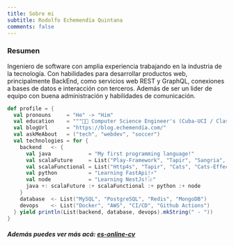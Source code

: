 ```yaml
---
title: Sobre mi 
subtitle: Rodolfo Echemendía Quintana 
comments: false
---
```


### Resumen

Ingeniero de software con amplia experiencia trabajando en la industria de la tecnología. Con habilidades para
desarrollar productos web, principalmente BackEnd, como servicios web REST y GraphQL, conexiones a bases de datos e
interacción con terceros. Además de ser un lider de equipo con buena administración y habilidades de comunicación.

```scala
def profile = {
  val pronouns     = "He" -> "Him"
  val education    = """👨‍🎓 Computer Science Engineer's (Cuba-UCI / Class of 2011)"""
  val blogUrl      = "https://blog.echemendía.com/"
  val askMeAbout   = ("tech", "webdev", "soccer")
  val technologies = for {
    backend   <- {
      val java            = "My first programming language!"
      val scalaFuture     = List("Play-Framework", "Tapir", "Sangria", "Slick")
      val scalaFunctional = List("Http4s", "Tapir", "Cats", "Cats-Effect", "Monix-Task")
      val python          = "Learning FastApi!⚡"
      val node            = "Learning NestJs!𓃠"
      java +: scalaFuture :+ scalaFunctional :+ python :+ node
    }
    database  <- List("MySQL", "PostgreSQL", "Redis", "MongoDB")
    devops    <- List("Docker", "AWS", "CI/CD", "Github Actions")
  } yield println(List(backend, database, devops).mkString(" - "))
}
```

##### Además puedes ver más acá: [es-online-cv](https://blog.echemendía.com/es-online-cv/)
